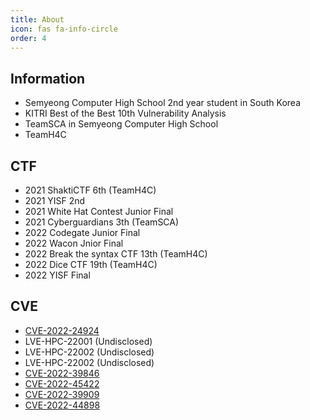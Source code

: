 ```yaml
---
title: About
icon: fas fa-info-circle
order: 4
---
```



## Information
- Semyeong Computer High School 2nd year student in South Korea
- KITRI Best of the Best 10th Vulnerability Analysis
- TeamSCA in Semyeong Computer High School
- TeamH4C

## CTF
- 2021 ShaktiCTF 6th (TeamH4C)
- 2021 YISF 2nd
- 2021 White Hat Contest Junior Final
- 2021 Cyberguardians 3th (TeamSCA)
- 2022 Codegate Junior Final
- 2022 Wacon Jnior Final
- 2022 Break the syntax CTF 13th (TeamH4C)
- 2022 Dice CTF 19th (TeamH4C)
- 2022 YISF Final

## CVE
- [CVE-2022-24924](https://heegong.github.io/posts/CVE-2022-24924-Improper-access-control-vulnerability-in-LiveWallpaperService/)
- LVE-HPC-22001 (Undisclosed)
- LVE-HPC-22002 (Undisclosed)
- LVE-HPC-22002 (Undisclosed)
- [CVE-2022-39846](https://heegong.github.io/posts/CVE-2022-39846-DLL-hijacking-vulnerability-in-Smart-Switch-PC/)
- [CVE-2022-45422](https://heegong.github.io/posts/CVE-2022-45422-LG-Smart-Share-Local-Privilege-Escalation-Vulnerability/)
- [CVE-2022-39909](https://heegong.github.io/posts/CVE-2022-39909-Insufficient-verification-of-data-authenticity-vulnerability-in-Samsung-Gear-IconX-PC-Manager/)
- [CVE-2022-44898](https://heegong.github.io/posts/ASUS-AuraSync-Kernel-Stack-Based-Buffer-Overflow-Local-Privilege-Escalation/)